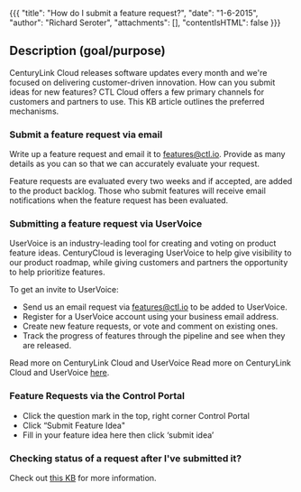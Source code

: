 {{{
  "title": "How do I submit a feature request?",
  "date": "1-6-2015",
  "author": "Richard Seroter",
  "attachments": [],
  "contentIsHTML": false
}}}

## Description (goal/purpose)

CenturyLink Cloud releases software updates every month and we're focused on delivering customer-driven innovation. How can you submit ideas for new features? CTL Cloud offers a few primary channels for customers and partners to use. This KB article outlines the preferred mechanisms.

### Submit a feature request via email

Write up a feature request and email it to [features@ctl.io](mailto:features@ctl.io). Provide as many details as you can so that we can accurately evaluate your request.

Feature requests are evaluated every two weeks and if accepted, are added to the product backlog. Those who submit features will receive email notifications when the feature request has been evaluated.

### Submitting a feature request via UserVoice

UserVoice is an industry-leading tool for creating and voting on product feature ideas. CenturyCloud is leveraging UserVoice to help give visibility to our product roadmap, while giving customers and partners the opportunity to help prioritize features.

To get an invite to UserVoice:

* Send us an email request via [features@ctl.io](mailto:features@ctl.io) to be added to UserVoice.
* Register for a UserVoice account using your business email address.
* Create new feature requests, or vote and comment on existing ones.
* Track the progress of features through the pipeline and see when they are released.

Read more on CenturyLink Cloud and UserVoice Read more on CenturyLink Cloud and UserVoice [here](../Support/uservoice-frequently-asked-questions.md).

### Feature Requests via the Control Portal

* Click the question mark in the top, right corner Control Portal
* Click “Submit Feature Idea"
* Fill in your feature idea here then click ‘submit idea’

### Checking status of a request after I've submitted it?

Check out [this KB](../Support/i-just-submitted-a-feature-request-now-what.md) for more information.
